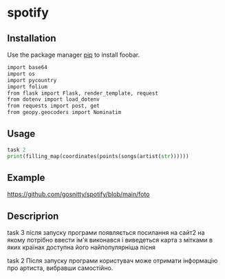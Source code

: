 # spotify


## Installation

Use the package manager [pip](https://pip.pypa.io/en/stable/) to install foobar.

```bash
import base64
import os
import pycountry
import folium
from flask import Flask, render_template, request
from dotenv import load_dotenv
from requests import post, get
from geopy.geocoders import Nominatim
```

## Usage

```python
task 2
print(filling_map(coordinates(points(songs(artist(str))))))
```

## Example
https://github.com/gosnitty/spotify/blob/main/foto

## Descriprion
task 3 після запуску програми появляється посилання на сайт2 на якому потрібно ввести ім'я виконався і виведеться карта з мітками в яких країнах доступна його найпопулярніша пісня

task 2 Після запуску програми користувач може отримати інформацію про артиста, вибравши самостійно.
